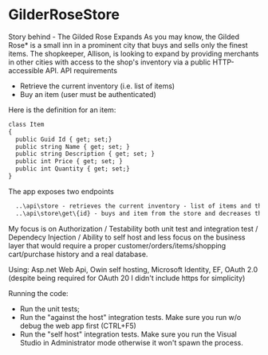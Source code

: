 # GilderRoseStore
Story behind - The Gilded Rose Expands
As you may know, the Gilded Rose* is a small inn in a prominent city that buys and sells only the finest items. The shopkeeper, Allison, is looking to expand by providing merchants in other cities with access to the shop's inventory via a public HTTP-accessible API.
API requirements
- Retrieve the current inventory (i.e. list of items)
- Buy an item (user must be authenticated)

Here is the definition for an item:
```xml
class Item
{
  public Guid Id { get; set;}
  public string Name { get; set; }
  public string Description { get; set; }
  public int Price { get; set; }
  public int Quantity { get; set;}
}
```
The app exposes two endpoints
```xml
  ..\api\store - retrieves the current inventory - list of items and the quantity
  ..\api\store\get\{id} - buys and item from the store and decreases the current stock. Id represents the Guid Id of the desired item.
```

My focus is on Authorization / Testability both unit test and integration test / Dependecy Injection / Ability to self host
and less focus on the business layer that would require a proper customer/orders/items/shopping cart/purchase history and a real database.

Using: Asp.net Web Api, Owin self hosting, Microsoft Identity, EF, OAuth 2.0 (despite being required for OAuth 20 I didn't include https for simplicity)

Running the code:
-  Run the unit tests;
-  Run the "against the host" integration tests. Make sure you run w/o debug the web app first (CTRL+F5)
-  Run the "self host" integration tests. Make sure you run the Visual Studio in Administrator mode otherwise it won't spawn the process.


